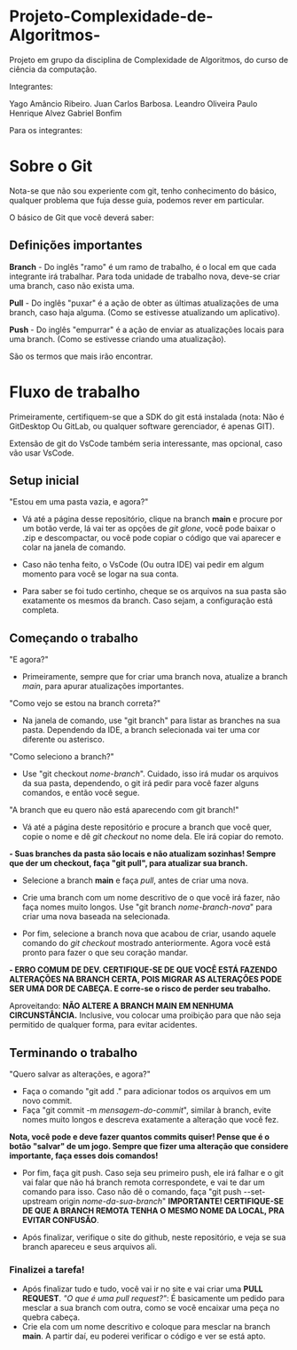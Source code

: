# Projeto-Complexidade-de-Algoritmos-
Projeto em grupo da disciplina de Complexidade de Algoritmos, do curso de ciência da computação.

Integrantes:

Yago Amâncio Ribeiro.
Juan Carlos Barbosa.
Leandro Oliveira
Paulo Henrique Alvez
Gabriel Bonfim

Para os integrantes:

<h1>Sobre o Git</h1>

Nota-se que não sou experiente com git, tenho conhecimento do básico, qualquer problema que fuja desse guia, podemos rever em particular.

O básico de Git que você deverá saber:

<h2>Definições importantes</h2>

**Branch** - Do inglês "ramo" é um ramo de trabalho, é o local em que cada integrante irá trabalhar. Para toda unidade de trabalho nova, deve-se criar uma branch, caso não exista uma.

**Pull** - Do inglês "puxar" é a ação de obter as últimas atualizações de uma branch, caso haja alguma. (Como se estivesse atualizando um aplicativo).

**Push** - Do inglês "empurrar" é a ação de enviar as atualizações locais para uma branch. (Como se estivesse criando uma atualização).

São os termos que mais irão encontrar.

<h1>Fluxo de trabalho</h1>

Primeiramente, certifiquem-se que a SDK do git está instalada (nota: Não é GitDesktop Ou GitLab, ou qualquer software gerenciador, é apenas GIT).

Extensão de git do VsCode também seria interessante, mas opcional, caso vão usar VsCode.


<h2>Setup inicial</h2>

"Estou em uma pasta vazia, e agora?"

- Vá até a página desse repositório, clique na branch **main** e procure por um botão verde, lá vai ter as opções de *git glone*, você pode baixar o .zip e descompactar, ou você pode copiar o código que vai aparecer e colar na janela de comando.

- Caso não tenha feito, o VsCode (Ou outra IDE) vai pedir em algum momento para você se logar na sua conta.

- Para saber se foi tudo certinho, cheque se os arquivos na sua pasta são exatamente os mesmos da branch. Caso sejam, a configuração está completa.

<h2>Começando o trabalho</h2>

"E agora?"
- Primeiramente, sempre que for criar uma branch nova, atualize a branch *main*, para apurar atualizações importantes.

"Como vejo se estou na branch correta?"
- Na janela de comando, use "git branch" para listar as branches na sua pasta. Dependendo da IDE, a branch selecionada vai ter uma cor diferente ou asterisco.
  
"Como seleciono a branch?" 
- Use "git checkout *nome-branch*". Cuidado, isso irá mudar os arquivos da sua pasta, dependendo, o git irá pedir para você fazer alguns comandos, e então você segue.

"A branch que eu quero não está aparecendo com git branch!"
- Vá até a página deste repositório e procure a branch que você quer, copie o nome e dê *git checkout* no nome dela. Ele irá copiar do remoto.

**- Suas branches da pasta são locais e não atualizam sozinhas! Sempre que der um checkout, faça "git pull", para atualizar sua branch.**

- Selecione a branch **main** e faça *pull*, antes de criar uma nova.

- Crie uma branch com um nome descritivo de o que você irá fazer, não faça nomes muito longos. Use "git branch *nome-branch-nova*" para criar uma nova baseada na selecionada.

- Por fim, selecione a branch nova que acabou de criar, usando aquele comando do *git checkout* mostrado anteriormente. Agora você está pronto para fazer o que seu coração mandar.

**- ERRO COMUM DE DEV. CERTIFIQUE-SE DE QUE VOCÊ ESTÁ FAZENDO ALTERAÇÕES NA BRANCH CERTA, POIS MIGRAR AS ALTERAÇÕES PODE SER UMA DOR DE CABEÇA. E corre-se o risco de perder seu trabalho.**

Aproveitando: **NÃO ALTERE A BRANCH MAIN EM NENHUMA CIRCUNSTÂNCIA.** Inclusive, vou colocar uma proibição para que não seja permitido de qualquer forma, para evitar acidentes.

<h2>Terminando o trabalho</h2>

"Quero salvar as alterações, e agora?"
- Faça o comando "git add ." para adicionar todos os arquivos em um novo commit.
- Faça "git commit -m *mensagem-do-commit*", similar à branch, evite nomes muito longos e descreva exatamente a alteração que você fez.

**Nota, você pode e deve fazer quantos commits quiser! Pense que é o botão "salvar" de um jogo. Sempre que fizer uma alteração que considere importante, faça esses dois comandos!**

- Por fim, faça git push. Caso seja seu primeiro push, ele irá falhar e o git vai falar que não há branch remota correspondete, e vai te dar um comando para isso. Caso não dê o comando, faça "git push --set-upstream origin *nome-da-sua-branch*" **IMPORTANTE! CERTIFIQUE-SE DE QUE A BRANCH REMOTA TENHA O MESMO NOME DA LOCAL, PRA EVITAR CONFUSÃO**.

- Após finalizar, verifique o site do github, neste repositório, e veja se sua branch apareceu e seus arquivos ali.

<h3>Finalizei a tarefa!</h3>

- Após finalizar tudo e tudo, você vai ir no site e vai criar uma **PULL REQUEST**. *"O que é uma pull request?"*: É basicamente um pedido para mesclar a sua branch com outra, como se você encaixar uma peça no quebra cabeça.
- Crie ela com um nome descritivo e coloque para mesclar na branch **main**. A partir daí, eu poderei verificar o código e ver se está apto.
